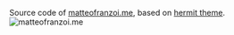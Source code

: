 Source code of [matteofranzoi.me](https://matteofranzoi.me), based on [hermit theme](https://github.com/track3/hermit.git).
![matteofranzoi.me](https://github.com/anzo559/matteofranzoime/blob/master/images/mySite.png)